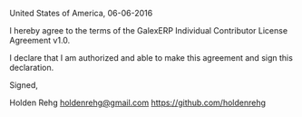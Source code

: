 United States of America, 06-06-2016

I hereby agree to the terms of the GalexERP Individual Contributor License Agreement v1.0.

I declare that I am authorized and able to make this agreement and sign this declaration.

Signed,

Holden Rehg holdenrehg@gmail.com https://github.com/holdenrehg